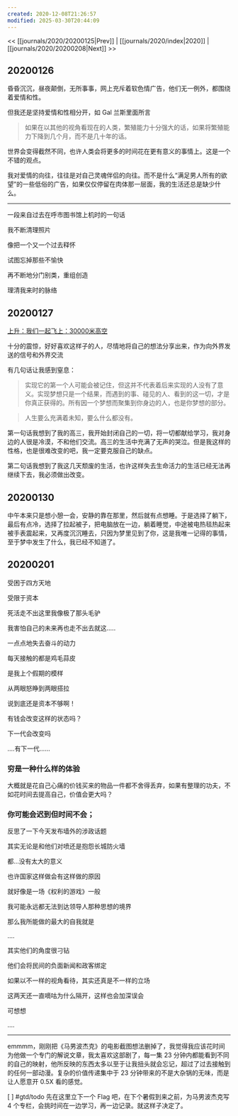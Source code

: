 ```yaml
---
created: 2020-12-08T21:26:57
modified: 2025-03-30T20:44:09
---
```


<< [[journals/2020/20200125|Prev]] | [[journals/2020/index|2020]] | [[journals/2020/20200208|Next]] >>

## 20200126

昏昏沉沉，昼夜颠倒，无所事事，网上充斥着软色情广告，他们无一例外，都围绕着爱情和性。

但我还是坚持爱情和性相分开，如 Gal 兰斯里面所言

> 如果在以其他的视角看现在的人类，繁殖能力十分强大的话，如果将繁殖能力下降到几个月，而不是几十年的话。

世界会变得截然不同，也许人类会将更多的时间花在更有意义的事情上。这是一个不错的观点。

我对爱情的向往，往往是对自己灵魂伴侣的向往。而不是什么“满足男人所有的欲望”的一些低俗的广告，如果仅仅停留在肉体那一层面，我的生活还总是缺少什么。

---

一段来自过去在呼市图书馆上机时的一句话

我不断清理照片

像把一个又一个过去释怀

试图忘掉那些不愉快

再不断地分门别类，重组创造

理清我来时的脉络

## 20200127

[上升：我们一起飞上：30000米高空](https://www.bilibili.com/bangumi/play/ep311200)

十分的震惊，好好喜欢这样子的人，尽情地将自己的想法分享出来，作为向外界发送的信号和外界交流

有几句话让我感到窒息：

> 实现它的第一个人可能会被记住，但这并不代表着后来实现的人没有了意义。实现梦想只是一个结果，而遇到的事、碰见的人、看到的这一切，才是你真正获得的。所有因一个梦想而聚集到你身边的人，也是你梦想的部分。

> 人生要么充满着未知，要么什么都没有。

第一句话我想到了我的高三，我开始封闭自己的一切，将一切都献给学习，我对身边的人很是冷漠，不和他们交流。高三的生活中充满了无声的哭泣。但是我这样的性格，也是很难改变的吧，我一定要克服自己的缺点。

第二句话我想到了我这几天颓废的生活，也许这样失去生命活力的生活已经无法再继续下去，我必须做出改变。

## 20200130

中午本来只是想小憩一会，安静的靠在那里，然后就有点想睡。于是选择了躺下，最后有点冷，选择了拉起被子，把电脑放在一边，躺着睡觉，中途被电热毯热起来被手表震起来，又再度沉沉睡去，只因为梦里见到了你，这是我唯一记得的事情，至于梦中发生了什么，我已经不知道了。

## 20200201

受困于四方天地

受限于资本

死活走不出这里我像极了那头毛驴

我害怕自己的未来再也走不出去就这.....

一点点地失去奋斗的动力

每天接触的都是鸡毛蒜皮

是我上个假期的模样

从两眼怒睁到两眼搭拉

说到底还是资本不够啊！

有钱会改变这样的状态吗？

下一代会改变吗

....有下一代......

### 穷是一种什么样的体验

大概就是花自己心痛的价钱买来的物品一件都不舍得丢弃，如果有整理的功夫，不如花时间去提高自己，价值会更大吗？

### 你可能会迟到但时间不会；

反思了一下今天发布墙外的涉政话题

其实无论是和他们对喷还是抱怨长城防火墙

都...没有太大的意义

也许国家这样做会有这样做的原因

就好像是一场《权利的游戏》一般

我可能永远都无法到达领导人那种思想的境界

那么我所能做的最大的自我就是

....

其实他们的角度很刁钻

他们会将民间的负面新闻和政客绑定

如果以不一样的视角看待，其实还真是不一样的立场

这两天还一直嘀咕为什么隔开，这样也会加深误会

可想想

....

---

emmmm，刚刚把《马男波杰克》的电影截图想法删掉了，我觉得我应该花时间为他做一个专门的解说文章，我太喜欢这部剧了，每一集 23 分钟内都能看到不同的自己的映射，他所反映的东西太多以至于让我扭头就会忘记，超过了过去接触到的任何一部动漫。复杂的价值传递集中于 23 分钟带来的不是大杂锅的无味，而是让人愿意开 0.5X 看的感觉。

[ ] #gtd/todo 先在这里立下一个 Flag 吧，在下个暑假到来之前，为马男波杰克写 4 个专栏，会挑时间在一边学习，再一边记录。就这样子决定了。
